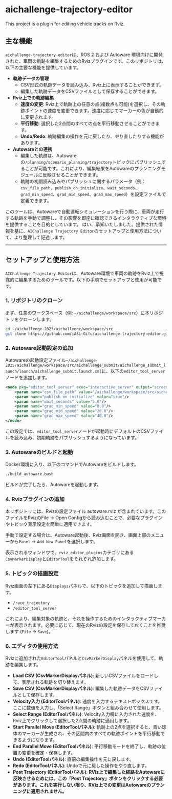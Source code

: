 # aichallenge-trajectory-editor
This project is a plugin for editing vehicle tracks on Rviz.
## 主な機能
`aichallenge-trajectory-editor`は、ROS 2 および Autoware 環境向けに開発された、車両の軌跡を編集するためのRvizプラグインです。このリポジトリは、以下の主要な機能を提供しています。

* **軌跡データの管理**
    * CSV形式の軌跡データを読み込み、Rviz上に表示することができます。
    * 編集した軌跡データをCSVファイルとして保存することができます。
* **Rviz上での軌跡編集**
    * **速度の変更**: Rviz上で軌跡上の任意の点(複数点も可能)を選択し、その軌跡ポイントの速度を変更できます。速度に応じてマーカーの色が自動的に変更されます。
    * **平行移動**: 選択した2点間のすべての点を平行移動させることができます。
    * **Undo/Redo**: 軌跡編集の操作を元に戻したり、やり直したりする機能があります。
* **Autowareとの連携**
    * 編集した軌跡は、Autowareの`/planning/scenario_planning/trajectory`トピックにパブリッシュすることが可能です。これにより、編集結果をAutowareのプランニングモジュールに反映させることができます。
    * 軌跡の初期読み込みやパブリッシュに関するパラメータ（例：`csv_file_path`、`publish_on_initialize`、`wait_seconds`、`grad_min_speed`、`grad_mid_speed`、`grad_max_speed`）を設定ファイルで定義できます。

このツールは、Autowareで自動運転シミュレーションを行う際に、車両が走行する軌跡を手動で調整し、その影響を即座に確認できるインタラクティブな環境を提供することを目的としています。
はい、承知いたしました。提供された情報を基に、`AIChallenge Trajectory Editor`のセットアップと使用方法について、より整理して記述します。

-----

## セットアップと使用方法

`AIChallenge Trajectory Editor`は、Autoware環境で車両の軌跡をRviz上で視覚的に編集するためのツールです。以下の手順でセットアップと使用が可能です。

### 1\. リポジトリのクローン

まず、任意のワークスペース（例: `~/aichallenge/workspace/src`）に本リポジトリをクローンします。

```bash
cd ~/aichallenge-2025/aichallenge/workspace/src
git clone https://github.com/iASL-Gifu/aichallenge-trajectory-editor.git
```

### 2\. Autoware起動設定の追加

Autowareの起動設定ファイル`~/aichallenge-2025/aichallenge/workspace/src/aichallenge_submit/aichallenge_submit_launch/launch/aichallenge_submit.launch.xml`に、以下の`editor_tool_server`ノードを追加します。

```xml
<node pkg="editor_tool_server" exec="interactive_server" output="screen" name="editor_tool_server">
    <param name="csv_file_path" value="/aichallenge/workspace/src/aichallenge-trajectory-editor/csv/centerline_15km.csv"/>
    <param name="publish_on_initialize" value="true"/>
    <param name="wait_seconds" value="5.0"/>
    <param name="grad_min_speed" value="0.0"/>
    <param name="grad_mid_speed" value="20.0"/>
    <param name="grad_max_speed" value="40.0"/>
</node>
```

この設定では、`editor_tool_server`ノードが起動時にデフォルトのCSVファイルを読み込み、初期軌跡をパブリッシュするようになっています。

### 3\. Autowareのビルドと起動

Docker環境に入り、以下のコマンドでAutowareをビルドします。

```bash
./build_autoware.bash
```

ビルドが完了したら、Autowareを起動します。

### 4\. Rvizプラグインの追加
本リポジトリには、Rvizの設定ファイル autoware.rviz が含まれています。このファイルをRvizのFile -> Open Configから読み込むことで、必要なプラグインやトピック表示設定を簡単に適用できます。

手動で設定する場合は、Autoware起動後、Rviz画面を開き、画面上部のメニューから`Panel` -\> `Add New Panel`を選択します。

表示されるウィンドウで、`rviz_editor_plugins`カテゴリにある`CsvMarkerDisplay`と`EditorTool`をそれぞれ追加します。

### 5\. トピックの描画設定

Rviz画面の左下にある`Displays`パネルで、以下のトピックを追加して描画します。

  * `/race_trajectory`
  * `/editor_tool_server`

これにより、編集対象の軌跡と、それを操作するためのインタラクティブマーカーが表示されます。必要に応じて、現在のRvizの設定を保存しておくことを推奨します (`File` -\> `Save`)。

### 6\. エディタの使用方法

Rvizに追加された`EditorTool`パネルと`CsvMarkerDisplay`パネルを使用して、軌跡を編集します。

  * **Load CSV (CsvMarkerDisplayパネル)**: 新しいCSVファイルをロードして、表示される軌跡を切り替えます。
  * **Save CSV (CsvMarkerDisplayパネル)**: 編集した軌跡データをCSVファイルとして保存します。
  * **Velocity入力 (EditorToolパネル)**: 速度を入力するテキストボックスです。ここに数値を入力し、「Select Range」ボタンと組み合わせて使用します。
  * **Select Range (EditorToolパネル)**: Velocity入力欄に入力された速度を、Rviz上でクリックして選択した2点間の軌跡に適用します。
  * **Start Parallel Move (EditorToolパネル)**: 軌跡上の2点を選択すると、青い球体のマーカーが生成され、その区間内のすべての軌跡ポイントを平行移動できるようになります。
  * **End Parallel Move (EditorToolパネル)**: 平行移動モードを終了し、軌跡の位置の変更を確定・保存します。
  * **Undo (EditorToolパネル)**: 直前の編集操作を元に戻します。
  * **Redo (EditorToolパネル)**: Undoで元に戻した操作をやり直します。
  * **Post Trajectory (EditorToolパネル)**: **RViz上で編集した経路をAutowareに反映させるためには、この「Post Trajectory」ボタンをクリックする必要があります。これを実行しない限り、RViz上での変更はAutowareのプランニングに適用されません。**
